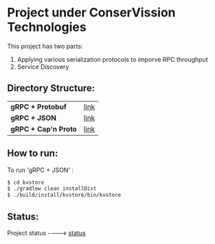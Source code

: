 Project under ConserVission Technologies
========================================

This project has two parts:

1. Applying various serialization protocols to imporve RPC throughput
2. Service Discovery

Directory Structure:
--------------------

<table>
  <tr>
    <td><b>gRPC + Protobuf </b></td>
    <td><a href="#">link</a></td>
  </tr>
  <tr>
    <td><b>gRPC + JSON</b></td>
    <td><a href="#">link</a></td>
  </tr>
  <tr>
    <td><b>gRPC + Cap'n Proto</b></td>
    <td><a href="#">link</a></td>
  </tr>
</table>

How to run:
-----------

To run 'gRPC + JSON' :

```bash
$ cd kvstore
$ ./gradlew clean installDist
$ ./build/install/kvstore/bin/kvstore
```

Status:
-------

Project status ----> [status](https://github.com/wkarny/cvt_proj/tree/master/project_status)
